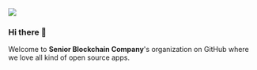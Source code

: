 <img src="./cover.jpeg" />

### Hi there 👋

Welcome to **Senior Blockchain Company**'s organization on GitHub where we love all kind of open source apps.